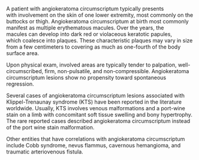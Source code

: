 A patient with angiokeratoma circumscriptum typically presents with involvement on the skin of one lower extremity, most commonly on the buttocks or thigh. Angiokeratoma circumscriptum at birth most commonly manifest as multiple erythematous macules. Over the years, the macules can develop into dark red or violaceous keratotic papules, which coalesce into plaques. These characteristic plaques may vary in size from a few centimeters to covering as much as one-fourth of the body surface area.

Upon physical exam, involved areas are typically tender to palpation, well-circumscribed, firm, non-pulsatile, and non-compressible. Angiokeratoma circumscriptum lesions show no propensity toward spontaneous regression.

Several cases of angiokeratoma circumscriptum lesions associated with Klippel-Trenaunay syndrome (KTS) have been reported in the literature worldwide. Usually, KTS involves venous malformations and a port-wine stain on a limb with concomitant soft tissue swelling and bony hypertrophy. The rare reported cases described angiokeratoma circumscriptum instead of the port wine stain malformation.

Other entities that have correlations with angiokeratoma circumscriptum include Cobb syndrome, nevus flammus, cavernous hemangioma, and traumatic arteriovenous fistula.